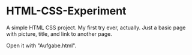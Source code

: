 # HTML-CSS-Experiment
A simple HTML CSS project. My first try ever, actually. Just a basic page with picture, title, and link to another page.

Open it with "Aufgabe.html". 
